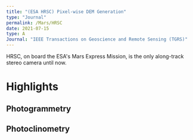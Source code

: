 ```yaml
---
title: "(ESA HRSC) Pixel-wise DEM Generation"
type: "Journal"
permalink: /Mars/HRSC
date: 2021-07-15
type: A
Journal: "IEEE Transactions on Geoscience and Remote Sensing (TGRS)"
---
```


HRSC, on board the ESA's Mars Express Mission, is the only along-track stereo camera until now. 

# Highlights


## Photogrammetry


## Photoclinometry

